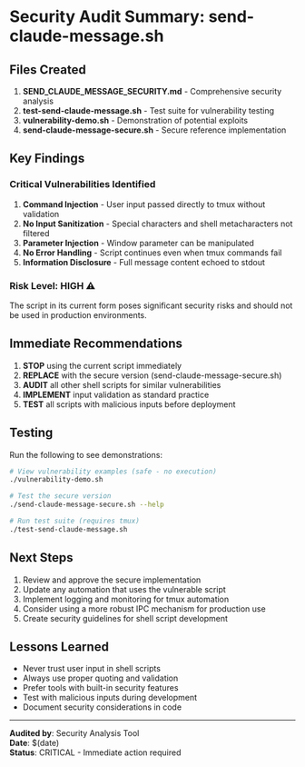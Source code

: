 # Security Audit Summary: send-claude-message.sh

## Files Created

1. **SEND_CLAUDE_MESSAGE_SECURITY.md** - Comprehensive security analysis
2. **test-send-claude-message.sh** - Test suite for vulnerability testing
3. **vulnerability-demo.sh** - Demonstration of potential exploits
4. **send-claude-message-secure.sh** - Secure reference implementation

## Key Findings

### Critical Vulnerabilities Identified

1. **Command Injection** - User input passed directly to tmux without validation
2. **No Input Sanitization** - Special characters and shell metacharacters not filtered
3. **Parameter Injection** - Window parameter can be manipulated
4. **No Error Handling** - Script continues even when tmux commands fail
5. **Information Disclosure** - Full message content echoed to stdout

### Risk Level: HIGH ⚠️

The script in its current form poses significant security risks and should not be used in production environments.

## Immediate Recommendations

1. **STOP** using the current script immediately
2. **REPLACE** with the secure version (send-claude-message-secure.sh)
3. **AUDIT** all other shell scripts for similar vulnerabilities
4. **IMPLEMENT** input validation as standard practice
5. **TEST** all scripts with malicious inputs before deployment

## Testing

Run the following to see demonstrations:
```bash
# View vulnerability examples (safe - no execution)
./vulnerability-demo.sh

# Test the secure version
./send-claude-message-secure.sh --help

# Run test suite (requires tmux)
./test-send-claude-message.sh
```

## Next Steps

1. Review and approve the secure implementation
2. Update any automation that uses the vulnerable script
3. Implement logging and monitoring for tmux automation
4. Consider using a more robust IPC mechanism for production use
5. Create security guidelines for shell script development

## Lessons Learned

- Never trust user input in shell scripts
- Always use proper quoting and validation
- Prefer tools with built-in security features
- Test with malicious inputs during development
- Document security considerations in code

---

**Audited by**: Security Analysis Tool  
**Date**: $(date)  
**Status**: CRITICAL - Immediate action required